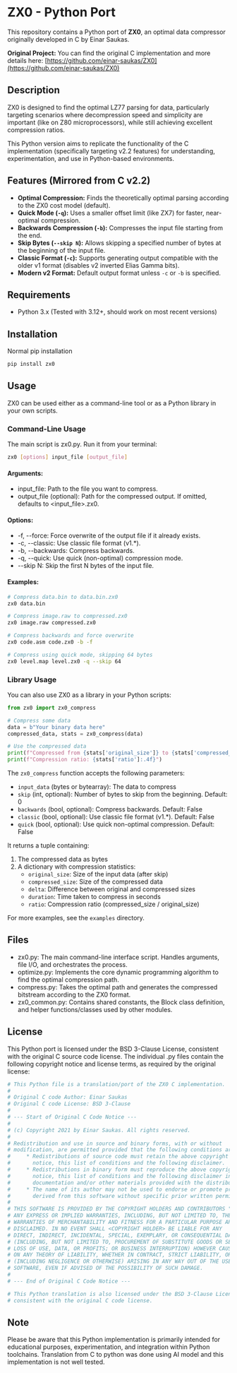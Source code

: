 # ZX0 - Python Port

This repository contains a Python port of **ZX0**, an optimal data compressor originally developed in C by Einar Saukas.

**Original Project:** You can find the original C implementation and more details here:
[https://github.com/einar-saukas/ZX0](https://github.com/einar-saukas/ZX0)

## Description

ZX0 is designed to find the optimal LZ77 parsing for data, particularly targeting scenarios where decompression speed and simplicity are important (like on Z80 microprocessors), while still achieving excellent compression ratios.

This Python version aims to replicate the functionality of the C implementation (specifically targeting v2.2 features) for understanding, experimentation, and use in Python-based environments.

## Features (Mirrored from C v2.2)

*   **Optimal Compression:** Finds the theoretically optimal parsing according to the ZX0 cost model (default).
*   **Quick Mode (`-q`):** Uses a smaller offset limit (like ZX7) for faster, near-optimal compression.
*   **Backwards Compression (`-b`):** Compresses the input file starting from the end.
*   **Skip Bytes (`--skip N`):** Allows skipping a specified number of bytes at the beginning of the input file.
*   **Classic Format (`-c`):** Supports generating output compatible with the older v1 format (disables v2 inverted Elias Gamma bits).
*   **Modern v2 Format:** Default output format unless `-c` or `-b` is specified.

## Requirements

*   Python 3.x (Tested with 3.12+, should work on most recent versions)

## Installation

Normal pip installation

```bash
pip install zx0
```

## Usage

ZX0 can be used either as a command-line tool or as a Python library in your own scripts.

### Command-Line Usage

The main script is zx0.py. Run it from your terminal:

```bash
zx0 [options] input_file [output_file]
```

#### Arguments:

- input_file: Path to the file you want to compress.
- output_file (optional): Path for the compressed output. If omitted, defaults to <input_file>.zx0.

#### Options:

- -f, --force: Force overwrite of the output file if it already exists.
- -c, --classic: Use classic file format (v1.*).
- -b, --backwards: Compress backwards.
- -q, --quick: Use quick (non-optimal) compression mode.
- --skip N: Skip the first N bytes of the input file.

#### Examples:

```bash
# Compress data.bin to data.bin.zx0
zx0 data.bin

# Compress image.raw to compressed.zx0
zx0 image.raw compressed.zx0

# Compress backwards and force overwrite
zx0 code.asm code.zx0 -b -f

# Compress using quick mode, skipping 64 bytes
zx0 level.map level.zx0 -q --skip 64
```

### Library Usage

You can also use ZX0 as a library in your Python scripts:

```python
from zx0 import zx0_compress

# Compress some data
data = b"Your binary data here"
compressed_data, stats = zx0_compress(data)

# Use the compressed data
print(f"Compressed from {stats['original_size']} to {stats['compressed_size']} bytes")
print(f"Compression ratio: {stats['ratio']:.4f}")
```

The `zx0_compress` function accepts the following parameters:

- `input_data` (bytes or bytearray): The data to compress
- `skip` (int, optional): Number of bytes to skip from the beginning. Default: 0
- `backwards` (bool, optional): Compress backwards. Default: False
- `classic` (bool, optional): Use classic file format (v1.*). Default: False
- `quick` (bool, optional): Use quick non-optimal compression. Default: False

It returns a tuple containing:
1. The compressed data as bytes
2. A dictionary with compression statistics:
   - `original_size`: Size of the input data (after skip)
   - `compressed_size`: Size of the compressed data
   - `delta`: Difference between original and compressed sizes
   - `duration`: Time taken to compress in seconds
   - `ratio`: Compression ratio (compressed_size / original_size)

For more examples, see the `examples` directory.

## Files

- zx0.py: The main command-line interface script. Handles arguments, file I/O, and orchestrates the process.
- optimize.py: Implements the core dynamic programming algorithm to find the optimal compression path.
- compress.py: Takes the optimal path and generates the compressed bitstream according to the ZX0 format.
- zx0_common.py: Contains shared constants, the Block class definition, and helper functions/classes used by other modules.

## License

This Python port is licensed under the BSD 3-Clause License, consistent with the original C source code license.
The individual .py files contain the following copyright notice and license terms, as required by the original license:

```python
# This Python file is a translation/port of the ZX0 C implementation.
#
# Original C code Author: Einar Saukas
# Original C code License: BSD 3-Clause
#
# --- Start of Original C Code Notice ---
#
# (c) Copyright 2021 by Einar Saukas. All rights reserved.
#
# Redistribution and use in source and binary forms, with or without
# modification, are permitted provided that the following conditions are met:
#     * Redistributions of source code must retain the above copyright
#       notice, this list of conditions and the following disclaimer.
#     * Redistributions in binary form must reproduce the above copyright
#       notice, this list of conditions and the following disclaimer in the
#       documentation and/or other materials provided with the distribution.
#     * The name of its author may not be used to endorse or promote products
#       derived from this software without specific prior written permission.
#
# THIS SOFTWARE IS PROVIDED BY THE COPYRIGHT HOLDERS AND CONTRIBUTORS "AS IS" AND
# ANY EXPRESS OR IMPLIED WARRANTIES, INCLUDING, BUT NOT LIMITED TO, THE IMPLIED
# WARRANTIES OF MERCHANTABILITY AND FITNESS FOR A PARTICULAR PURPOSE ARE
# DISCLAIMED. IN NO EVENT SHALL <COPYRIGHT HOLDER> BE LIABLE FOR ANY
# DIRECT, INDIRECT, INCIDENTAL, SPECIAL, EXEMPLARY, OR CONSEQUENTIAL DAMAGES
# (INCLUDING, BUT NOT LIMITED TO, PROCUREMENT OF SUBSTITUTE GOODS OR SERVICES;
# LOSS OF USE, DATA, OR PROFITS; OR BUSINESS INTERRUPTION) HOWEVER CAUSED AND
# ON ANY THEORY OF LIABILITY, WHETHER IN CONTRACT, STRICT LIABILITY, OR TORT
# (INCLUDING NEGLIGENCE OR OTHERWISE) ARISING IN ANY WAY OUT OF THE USE OF THIS
# SOFTWARE, EVEN IF ADVISED OF THE POSSIBILITY OF SUCH DAMAGE.
#
# --- End of Original C Code Notice ---

# This Python translation is also licensed under the BSD 3-Clause License,
# consistent with the original C code license.
```

## Note

Please be aware that this Python implementation is primarily intended for educational purposes, experimentation, and integration within Python toolchains. Translation from C to python was done using AI model and this implementation is not well tested.
